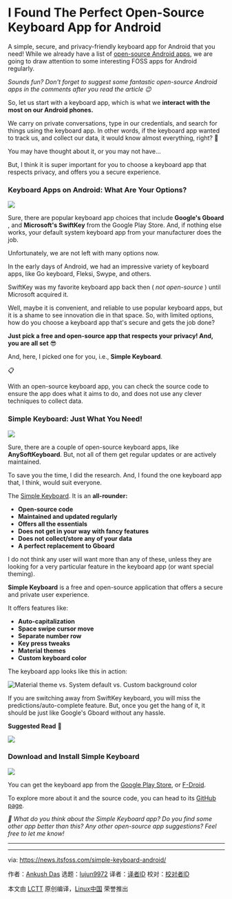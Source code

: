 [#]: subject: "I Found The Perfect Open-Source Keyboard App for Android"
[#]: via: "https://news.itsfoss.com/simple-keyboard-android/"
[#]: author: "Ankush Das https://news.itsfoss.com/author/ankush/"
[#]: collector: "lujun9972/lctt-scripts-1705972010"
[#]: translator: " "
[#]: reviewer: " "
[#]: publisher: " "
[#]: url: " "

I Found The Perfect Open-Source Keyboard App for Android
======
A simple, secure, and privacy-friendly keyboard app for Android that you
need!
While we already have a list of [open-source Android apps][1], we are going to draw attention to some interesting FOSS apps for Android regularly.

_Sounds fun? Don't forget to suggest some fantastic open-source Android apps in the comments after you read the article 😉_

So, let us start with a keyboard app, which is what we **interact with the most on our Android phones.**

We carry on private conversations, type in our credentials, and search for things using the keyboard app. In other words, if the keyboard app wanted to track us, and collect our data, it would know almost everything, right? 🤯

You may have thought about it, or you may not have...

But, I think it is super important for you to choose a keyboard app that respects privacy, and offers you a secure experience.

### Keyboard Apps on Android: What Are Your Options?

![][2]

Sure, there are popular keyboard app choices that include **Google's Gboard** , and **Microsoft's SwiftKey** from the Google Play Store. And, if nothing else works, your default system keyboard app from your manufacturer does the job.

Unfortunately, we are not left with many options now.

In the early days of Android, we had an impressive variety of keyboard apps, like Go keyboard, Fleksi, Swype, and others.

SwiftKey was my favorite keyboard app back then ( _not open-source_ ) until Microsoft acquired it.

Well, maybe it is convenient, and reliable to use popular keyboard apps, but it is a shame to see innovation die in that space. So, with limited options, how do you choose a keyboard app that's secure and gets the job done?

**Just pick a free and open-source app that respects your privacy! And, you are all set** 😎

And, here, I picked one for you, i.e., **Simple Keyboard**.

📋

With an open-source keyboard app, you can check the source code to ensure the app does what it aims to do, and does not use any clever techniques to collect data.

### Simple Keyboard: Just What You Need!

![][3]

Sure, there are a couple of open-source keyboard apps, like **AnySoftKeyboard**. But, not all of them get regular updates or are actively maintained.

To save you the time, I did the research. And, I found the one keyboard app that, I think, would suit everyone.

The [Simple Keyboard][4]. It is an **all-rounder:**

  * **Open-source code**
  * **Maintained and updated regularly**
  * **Offers all the essentials**
  * **Does not get in your way with fancy features**
  * **Does not collect/store any of your data**
  * **A perfect replacement to Gboard**



I do not think any user will want more than any of these, unless they are looking for a very particular feature in the keyboard app (or want special theming).

**Simple Keyboard** is a free and open-source application that offers a secure and private user experience.

It offers features like:

  * **Auto-capitalization**
  * **Space swipe cursor move**
  * **Separate number row**
  * **Key press tweaks**
  * **Material themes**
  * **Custom keyboard color**



The keyboard app looks like this in action:

![Material theme vs. System default vs. Custom background color][5]

If you are switching away from SwiftKey keyboard, you will miss the predictions/auto-complete feature. But, once you get the hang of it, it should be just like Google's Gboard without any hassle.

**Suggested Read** 📖

![][6]

### Download and Install Simple Keyboard

![][7]

You can get the keyboard app from the [Google Play Store][8], or [F-Droid][9].

To explore more about it and the source code, you can head to its [GitHub page][4].

_💭 What do you think about the Simple Keyboard app? Do you find some other app better than this? Any other open-source app suggestions? Feel free to let me know!_

* * *

--------------------------------------------------------------------------------

via: https://news.itsfoss.com/simple-keyboard-android/

作者：[Ankush Das][a]
选题：[lujun9972][b]
译者：[译者ID](https://github.com/译者ID)
校对：[校对者ID](https://github.com/校对者ID)

本文由 [LCTT](https://github.com/LCTT/TranslateProject) 原创编译，[Linux中国](https://linux.cn/) 荣誉推出

[a]: https://news.itsfoss.com/author/ankush/
[b]: https://github.com/lujun9972
[1]: https://itsfoss.com/open-source-android-apps/
[2]: https://news.itsfoss.com/content/images/2024/04/keyboard-apps-play-store-1.jpg
[3]: https://news.itsfoss.com/content/images/2024/04/simple-keyboard-home-1.jpg
[4]: https://github.com/rkkr/simple-keyboard
[5]: https://news.itsfoss.com/content/images/2024/04/simple-keyboard-material.jpg
[6]: https://itsfoss.com/content/images/size/w256h256/2022/12/android-chrome-192x192.png
[7]: https://news.itsfoss.com/content/images/2024/04/simple-keyboard-install--1--1.jpg
[8]: https://play.google.com/store/apps/details?id=rkr.simplekeyboard.inputmethod
[9]: https://f-droid.org/packages/rkr.simplekeyboard.inputmethod/
